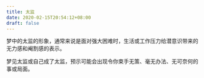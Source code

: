 ```yaml
---
title: 太监
date: 2020-02-15T20:54:12+08:00
draft: false
---
```


梦中的太监的形象，通常来说是面对强大困难时，生活或工作压力给潜意识带来的无力感和阉割感的表示。

梦见太监或自己成了太监，预示可能会出现令你束手无策、毫无办法、无可奈何的事或局面。

